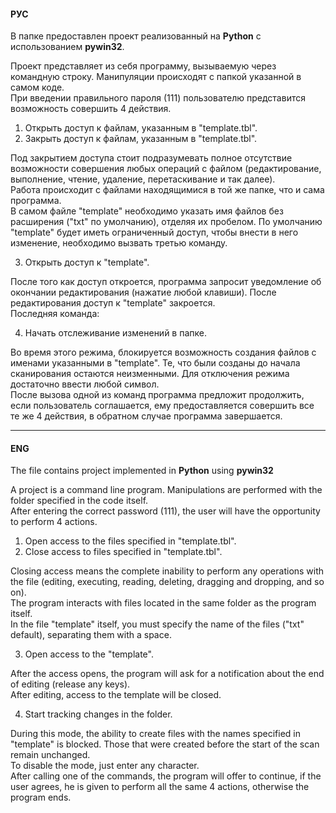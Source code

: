 #### РУС

В папке предоставлен проект реализованный на **Python** с использованием  **pywin32**.

Проект представляет из себя программу, вызываемую через командную строку. Манипуляции происходят с папкой указанной в самом коде. <br>
При введении правильного пароля (111) пользователю представится возможность совершить 4 действия.

1.	 Открыть доступ к файлам, указанным в "template.tbl".
2.	 Закрыть доступ к файлам, указанным в "template.tbl".

Под закрытием доступа стоит подразумевать полное отсутствие возможности совершения любых операций с файлом (редактирование, выполнение, чтение, удаление, перетаскивание и так далее). <br>
Работа происходит с файлами находящимися в той же папке, что и сама программа. <br>
В самом файле "template" необходимо указать имя файлов без расширения ("txt" по умолчанию), отделяя их пробелом.  По умолчанию "template" будет иметь ограниченный доступ, чтобы внести в него изменение, необходимо вызвать третью команду.

3.	Открыть доступ к "template".

После того как доступ откроется, программа запросит уведомление об окончании редактирования (нажатие любой клавиши). После редактирования доступ к "template" закроется. <br>
Последняя команда:

4.	Начать отслеживание изменений в папке.

Во время этого режима, блокируется возможность создания файлов с именами указанными в "template". Те, что были созданы до начала сканирования остаются неизменными. Для отключения режима достаточно ввести любой символ. <br>
После вызова одной из команд программа предложит продолжить, если пользователь соглашается, ему предоставляется совершить все те же 4 действия, в обратном случае программа завершается.

___
#### ENG

The file contains project implemented in **Python** using **pywin32**

A project is a command line program. Manipulations are performed with the folder specified in the code itself.<br>
After entering the correct password (111), the user will have the opportunity to perform 4 actions.

1. Open access to the files specified in "template.tbl".
2. Close access to files specified in "template.tbl".

Closing access means the complete inability to perform any operations with the file (editing, executing, reading, deleting, dragging and dropping, and so on). <br>
The program interacts with files located in the same folder as the program itself. <br>
In the file "template" itself, you must specify the name of the files ("txt" default), separating them with a space.

3.	Open access to the "template".

After the access opens, the program will ask for a notification about the end of editing (release any keys). <br>
After editing, access to the template will be closed.

4. Start tracking changes in the folder.

During this mode, the ability to create files with the names specified in "template" is blocked.
Those that were created before the start of the scan remain unchanged. <br>
To disable the mode, just enter any character.<br>
After calling one of the commands, the program will offer to continue, if the user agrees, he is given to perform all the same 4 actions, otherwise the program ends.
